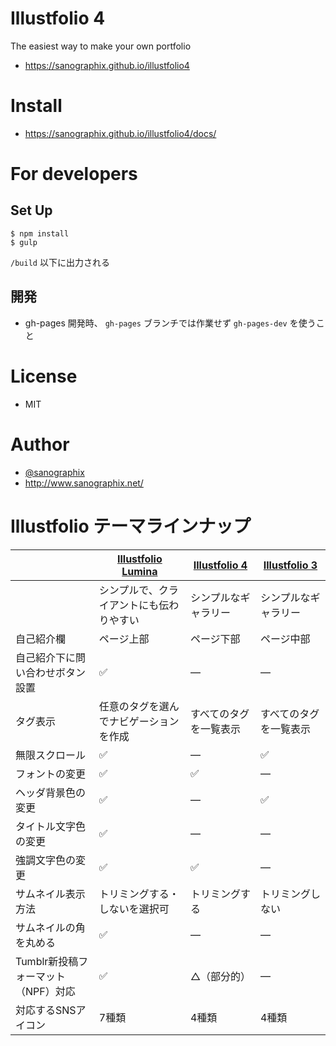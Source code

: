 # Illustfolio 4

The easiest way to make your own portfolio

- <https://sanographix.github.io/illustfolio4>

# Install

- <https://sanographix.github.io/illustfolio4/docs/>

# For developers

## Set Up

    $ npm install
    $ gulp

`/build` 以下に出力される

## 開発

- gh-pages 開発時、 `gh-pages` ブランチでは作業せず `gh-pages-dev` を使うこと

# License

- MIT

# Author

- [@sanographix](https://twitter.com/sanographix)
- <http://www.sanographix.net/>


# Illustfolio テーマラインナップ

||[Illustfolio Lumina](https://illustfolio-lumina.sanographix.net/ja/)|[Illustfolio 4](https://sanographix.github.io/illustfolio4/)|[Illustfolio 3](https://sanographix.github.io/tumblr/illustfolio3/)|
|-|-|-|-|
||シンプルで、クライアントにも伝わりやすい|シンプルなギャラリー|シンプルなギャラリー|
|自己紹介欄|ページ上部|ページ下部|ページ中部|
|自己紹介下に問い合わせボタン設置|✅|—|—|
|タグ表示|任意のタグを選んでナビゲーションを作成|すべてのタグを一覧表示|すべてのタグを一覧表示|
|無限スクロール|✅|—|✅|
|フォントの変更|✅|✅|—|
|ヘッダ背景色の変更|✅|—|✅|
|タイトル文字色の変更|✅|—|—|
|強調文字色の変更|✅|✅|—|
|サムネイル表示方法|トリミングする・しないを選択可|トリミングする|トリミングしない|
|サムネイルの角を丸める|✅|—|—|
|Tumblr新投稿フォーマット（NPF）対応|✅|△（部分的）|—|
|対応するSNSアイコン|7種類|4種類|4種類|
